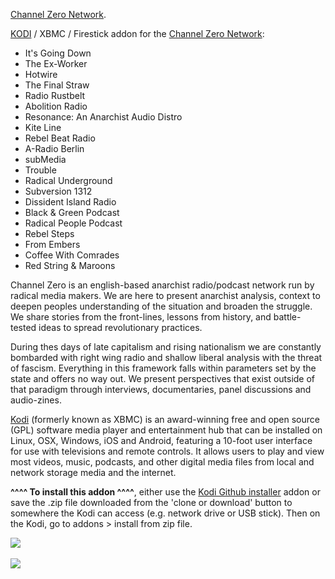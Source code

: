 <a href="https://channelzeronetwork.com/">Channel Zero Network</a>.<br>

<a href="kodi.tv">KODI<a> / XBMC / Firestick addon for the <a href="https://channelzeronetwork.com/">Channel Zero Network</a>:<br>

- It's Going Down<br>
- The Ex-Worker<br>
- Hotwire<br>
- The Final Straw<br>
- Radio Rustbelt<br>
- Abolition Radio<br>
- Resonance: An Anarchist Audio Distro<br>
- Kite Line<br>
- Rebel Beat Radio<br>
- A-Radio Berlin<br>
- subMedia<br>
- Trouble<br>
- Radical Underground<br>
- Subversion 1312<br>
- Dissident Island Radio<br>
- Black & Green Podcast<br>
- Radical People Podcast<br>
- Rebel Steps<br>
- From Embers<br>
- Coffee With Comrades<br>
- Red String & Maroons<br>

Channel Zero is an english-based anarchist radio/podcast network run by radical media makers. We are here to present anarchist analysis, context to deepen peoples understanding of the situation and broaden the struggle. We share stories from the front-lines, lessons from history, and battle-tested ideas to spread revolutionary practices.<br>

During thes days of late capitalism and rising nationalism we are constantly bombarded with right wing radio and shallow liberal analysis with the threat of fascism. Everything in this framework falls within parameters set by the state and offers no way out. We present perspectives that exist outside of that paradigm through interviews, documentaries, panel discussions and audio-zines.<br>

<a href="www.kodi.tv">Kodi</a> (formerly known as XBMC) is an award-winning free and open source (GPL) software media player and entertainment hub that can be installed on Linux, OSX, Windows, iOS and Android, featuring a 10-foot user interface for use with televisions and remote controls. It allows users to play and view most videos, music, podcasts, and other digital media files from local and network storage media and the internet.<br>

<b>^^^^ To install this addon ^^^^</b>, either use the <a href="https://www.tvaddons.co/github-browser-kodi/">Kodi Github installer</a> addon or save the .zip file downloaded from the 'clone or download' button to somewhere the Kodi can access (e.g. network drive or USB stick). Then on the Kodi, go to addons > install from zip file.<br>

<img src="https://channelzeronetwork.com/wp-content/themes/channelzero/library/images/logo.jpg"><br>
<br><a href="http://www.kodi.tv"><img src="https://kodi.tv/sites/default/files/page/field_image/about--devices.jpg">
